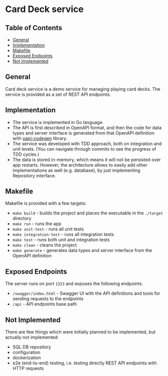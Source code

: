 # Card Deck service

## Table of Contents
- [General](#general)
- [Implementation](#implementation)
- [Makefile](#makefile)
- [Exposed Endpoints](#exposed-endpoints)
- [Not Implemented](#not-implemented)

## General
Card deck service is a demo service for managing playing card decks.
The service is provided as a set of REST API endpoints.

## Implementation
- The service is implemented in Go language.
- The API is first described in OpenAPI format, and then the code for data types and server interface is generated from that OpenAPI definition with [oapi-codegen](https://github.com/deepmap/oapi-codegen) library.
- The service was developed with TDD approach, both on integration and unit levels. (You can navigate through commits to see the progress of TDD cycles.)
- The data is stored in-memory, which means it will not be persisted over app restarts. However, the architecture allows to easily add other implementations as well (e.g. database), by just implementing Repository interface.

## Makefile
Makefile is provided with a few targets:
- `make build` - builds the project and places the executable in the `./target` directory
- `make run` - runs the app
- `make unit-test` - runs all unit tests
- `make integration-test` - runs all integration tests
- `make test` - runs both unit and integration tests
- `make clean` - cleans the project
- `make generate` - generates data types and server interface from the OpenAPI definition

## Exposed Endpoints
The server runs on port `1323` and exposes the following endpoints:
- `/swagger/index.html` - Swagger UI with the API definitions and tools for sending requests to the endpoints
- `/api` - API endpoints base path

## Not Implemented
There are few things which were initially planned to be implemented, but actually not implemented:
- SQL DB repository
- configuration
- dockerization
- e2e (end-to-end) testing, i.e. testing directly REST API endpoints with HTTP requests
